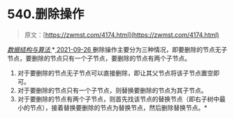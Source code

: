 <!--yml
category: 未分类
date: 0001-01-01 00:00:00
-->

# 540.删除操作

> 原文：[https://zwmst.com/4174.html](https://zwmst.com/4174.html)

   [ *数据结构与算法* ](https://zwmst.com/%e6%95%b0%e6%8d%ae%e7%bb%93%e6%9e%84%e4%b8%8e%e7%ae%97%e6%b3%95)*[ <time datetime="2021-09-27T01:09:30+08:00"> 2021-09-26 </time> ](https://zwmst.com/4174.html)  删除操作主要分为三种情况，即要删除的节点无子节点，要删除的节点只有一个子节点，要删除的节点有两个子节点。

1.  对于要删除的节点无子节点可以直接删除，即让其父节点将该子节点置空即可。
2.  对于要删除的节点只有一个子节点，则替换要删除的节点为其子节点。
3.  对于要删除的节点有两个子节点，则首先找该节点的替换节点（即右子树中最小的节点），接着替换要删除的节点为替换节点，然后删除替换节点。*